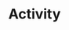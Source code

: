 ---
layout: swaggerui2_page
title: 'Activity'
categories: api_docs
swagger: ../api_docs/Activity.yml
permalink: ../pages/api_explorer/Activity
---